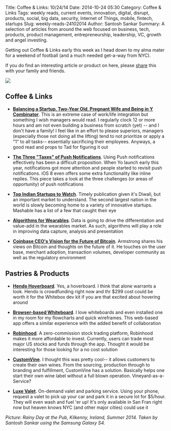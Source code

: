 Title: Coffee & Links: 10/24/14
Date: 2014-10-24 05:30
Category: Coffee & Links
Tags: weekly reads, current events, innovation, digital, disrupt, products, social, big data, security, Internet of Things, mobile, fintech, startups
Slug: weekly-reads-24102014
Author: Santosh Sankar
Summary: A selection of articles from around the web focused on business, tech, products, product management, entrepreneurship, leadership, VC, growth and angel investing.

Getting out Coffee & Links early this week as I head down to my alma mater for a weekend of football (and a much needed get-a-way from NYC). 

If you do find an interesting article or product on here, please <a href="http://twitter.com/home?status= http://goo.gl/Ex58xZ" target="_blank">share</a> this with your family and friends.

<img src="/../../../../images/kilkennybar.jpg" align = "center">

## Coffee & Links

* **<a href = "http://tiempoapp.com/y-combinator-a-two-year-old-and-a-pregnant-wife" target="_blank">Balancing a Startup, Two-Year Old, Pregnant Wife and Being in Y Combinator</a>**.  This is an extreme case of work/life integration but something I wish managers would read. I regularly clock 12 or more hours and am not even building a business from scratch (yet) -- and I don't have a family! I feel like in an effort to please superiors, managers (especially those not doing all the lifting) tend to not prioritize or apply a "1" to all tasks-- essentially sacrificing their employees. Anyways, a good read and props to Tad for figuring it out

* **<a href = "http://blog.semilshah.com/2014/10/18/the-three-push-notification-taxes/" target="_blank">The Three "Taxes" of Push Notifications</a>**. Using Push notifications effectively has been a difficult proposition. When Yo launch early this year, notifications got more attention and people started to revisit push notifications. iOS 8 even offers some extra functionality like inline replies. This piece takes a look at the three challenges (or areas of opportunity) of push notifications

* **<a href = "http://mashable.com/2014/10/21/indian-tech-startups/" target="_blank">Top Indian Startups to Watch</a>**. Timely publication given it's Diwali, but an important market to understand. The second largest nation in the world is slowly becoming home to a variety of innovative startups. Mashable has a list of a few that caught their eye

* **<a href = "http://www.wired.com/2014/10/algorithms-wearable-tech-frontier/?utm_content=buffer5eaf0&utm_medium=social&utm_source=linkedin.com&utm_campaign=buffer" target="_blank">Algorithms for Wearables</a>**. Data is going to drive the differentiation and value-add in the wearables market. As such, algorithms will play a role in improving data capture, analysis and presentation

* **<a href = "http://techcrunch.com/2014/10/21/coinbase-ceo-brian-armstrong-shares-his-vision-for-the-future-of-bitcoin/" target="_blank">Coinbase CEO's Vision for the Future of Bitcoin</a>**. Armstrong shares his views on Bitcoin and thoughts on the future of it. He touches on the user base, merchant adoption, transaction volumes, developer community as well as the regulatory environment

## Pastries & Products

* **<a href = "https://www.kickstarter.com/projects/142464853/hendo-hoverboards-worlds-first-real-hoverboard" target="_blank">Hendo Hoverboard</a>**. Yes, a hoverboard. I think that alone warrants a look. Hendo is crowdfunding right now and thr $299 cost could be worth it for the Whitebox dev kit if you are that excited about hovering around

* **<a href = "https://realtimeboard.com/" target="_blank">Browser-based Whiteboard</a>**. I love whiteboards and even installed one in my room for my flowcharts and quick wireframes. This web-based app offers a similar experience with the added benefit of collaboration

* **<a href = "https://www.robinhood.com/" target="_blank">Robinhood</a>**. A zero-commission stock trading platform, Robinhood makes it more affordable to invest. Currently, users can trade most major US stocks and funds through the app. Thought it would be interesting for those looking for a no cost solution

* **<a href = "http://www.customvine.com/" target="_blank">CustomVine</a>**. I thought this was pretty cool-- it allows customers to create their own wines. From the sourcing, production through to branding and fulfillment, CustomVine has a solution. Basically helps one start their own wine label without a full blown operation. Vineyard-as-a-Service?

* **<a href = "http://www.luxevalet.com/" target="_blank">Luxe Valet</a>**. On-demand valet and parking service. Using your phone, request a valet to pick up your car and park it in a secure lot for $5/hour. They will even wash and fuel 'er up! It's only available in San Fran right now but heaven knows NYC (and other major cities) could use it

*Picture: Rainy Day at the Pub, Kilkenny, Ireland, Summer 2014. Taken by Santosh Sankar using the Samsung Galaxy S4.*